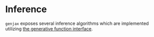 # Inference

`genjax` exposes several inference algorithms which are implemented utilizing [the generative function interface](../core/generative.md#generative-functions).
